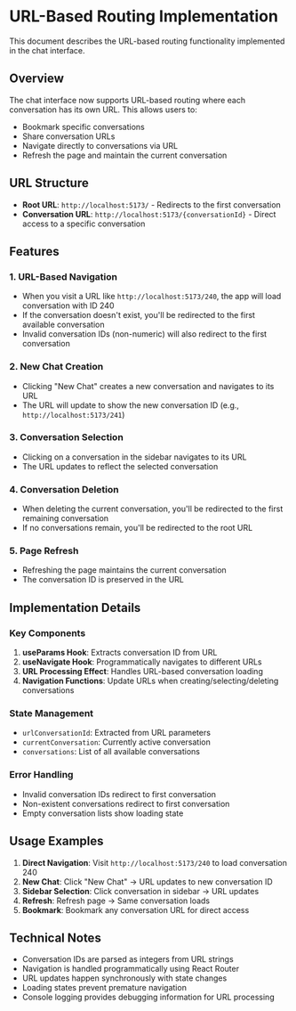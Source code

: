 # URL-Based Routing Implementation

This document describes the URL-based routing functionality implemented in the chat interface.

## Overview

The chat interface now supports URL-based routing where each conversation has its own URL. This allows users to:
- Bookmark specific conversations
- Share conversation URLs
- Navigate directly to conversations via URL
- Refresh the page and maintain the current conversation

## URL Structure

- **Root URL**: `http://localhost:5173/` - Redirects to the first conversation
- **Conversation URL**: `http://localhost:5173/{conversationId}` - Direct access to a specific conversation

## Features

### 1. URL-Based Navigation
- When you visit a URL like `http://localhost:5173/240`, the app will load conversation with ID 240
- If the conversation doesn't exist, you'll be redirected to the first available conversation
- Invalid conversation IDs (non-numeric) will also redirect to the first conversation

### 2. New Chat Creation
- Clicking "New Chat" creates a new conversation and navigates to its URL
- The URL will update to show the new conversation ID (e.g., `http://localhost:5173/241`)

### 3. Conversation Selection
- Clicking on a conversation in the sidebar navigates to its URL
- The URL updates to reflect the selected conversation

### 4. Conversation Deletion
- When deleting the current conversation, you'll be redirected to the first remaining conversation
- If no conversations remain, you'll be redirected to the root URL

### 5. Page Refresh
- Refreshing the page maintains the current conversation
- The conversation ID is preserved in the URL

## Implementation Details

### Key Components

1. **useParams Hook**: Extracts conversation ID from URL
2. **useNavigate Hook**: Programmatically navigates to different URLs
3. **URL Processing Effect**: Handles URL-based conversation loading
4. **Navigation Functions**: Update URLs when creating/selecting/deleting conversations

### State Management

- `urlConversationId`: Extracted from URL parameters
- `currentConversation`: Currently active conversation
- `conversations`: List of all available conversations

### Error Handling

- Invalid conversation IDs redirect to first conversation
- Non-existent conversations redirect to first conversation
- Empty conversation lists show loading state

## Usage Examples

1. **Direct Navigation**: Visit `http://localhost:5173/240` to load conversation 240
2. **New Chat**: Click "New Chat" → URL updates to new conversation ID
3. **Sidebar Selection**: Click conversation in sidebar → URL updates
4. **Refresh**: Refresh page → Same conversation loads
5. **Bookmark**: Bookmark any conversation URL for direct access

## Technical Notes

- Conversation IDs are parsed as integers from URL strings
- Navigation is handled programmatically using React Router
- URL updates happen synchronously with state changes
- Loading states prevent premature navigation
- Console logging provides debugging information for URL processing 